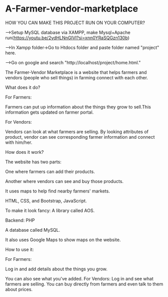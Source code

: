 # A-Farmer-vendor-marketplace
HOW YOU CAN MAKE THIS PROJECT RUN ON YOUR COMPUTER?

-->Setup MySQL database via XAMPP, make Mysql+Apache run(https://youtu.be/2ydHLNnGIVI?si=xnn0YRaSQGzn130b)

-->In Xampp folder->Go to Htdocs folder and paste folder named "project" here.

-->Go on google and search "http://localhost/project/home.html."

The Farmer-Vendor Marketplace is a website that helps farmers and vendors (people who sell things) in farming connect with each other.

What does it do?

For Farmers:

Farmers can put up information about the things they grow to sell.This information gets updated on farmer portal.

For Vendors:

Vendors can look at what farmers are selling. By looking attributes of product, vendor can see corresponding farmer information and connect with him/her.

How does it work?

The website has two parts:

One where farmers can add their products.

Another where vendors can see and buy those products.

It uses maps to help find nearby farmers' markets.

 HTML, CSS, and Bootstrap, JavaScript.
 
To make it look fancy: A library called AOS.

Backend: PHP

 A database called MySQL.
 
It also uses Google Maps to show maps on the website.

How to use it:

For Farmers:

Log in and add details about the things you grow.

You can also see what you've added.
For Vendors:
Log in and see what farmers are selling.
You can buy directly from farmers and even talk to them about prices.

